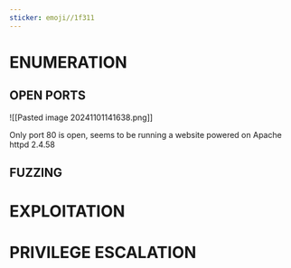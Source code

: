 ```yaml
---
sticker: emoji//1f311
---
```


# ENUMERATION


## OPEN PORTS


![[Pasted image 20241101141638.png]]

Only port 80 is open, seems to be running a website powered on Apache httpd 2.4.58


## FUZZING


# EXPLOITATION


# PRIVILEGE ESCALATION



